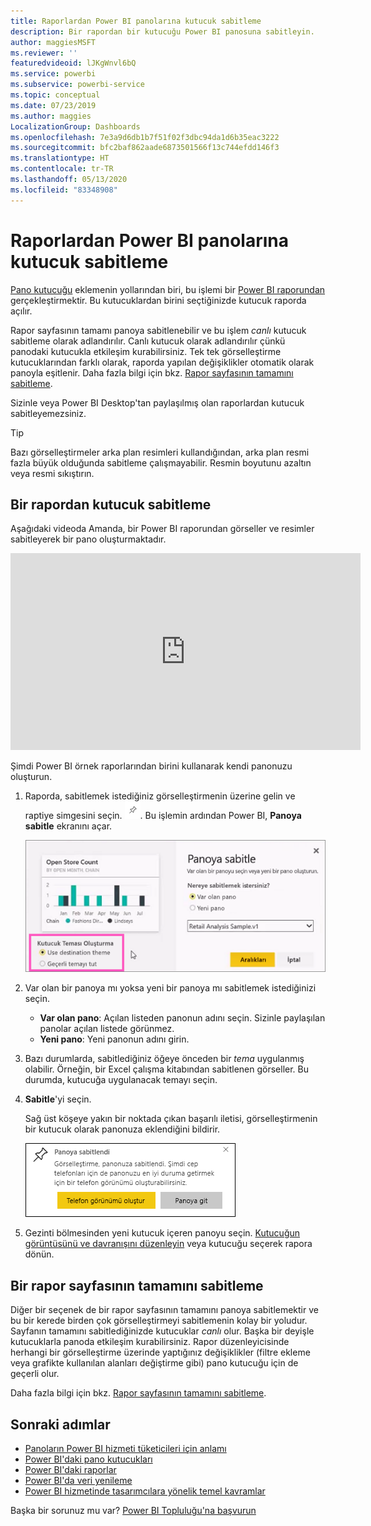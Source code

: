 ```yaml
---
title: Raporlardan Power BI panolarına kutucuk sabitleme
description: Bir rapordan bir kutucuğu Power BI panosuna sabitleyin.
author: maggiesMSFT
ms.reviewer: ''
featuredvideoid: lJKgWnvl6bQ
ms.service: powerbi
ms.subservice: powerbi-service
ms.topic: conceptual
ms.date: 07/23/2019
ms.author: maggies
LocalizationGroup: Dashboards
ms.openlocfilehash: 7e3a9d6db1b7f51f02f3dbc94da1d6b35eac3222
ms.sourcegitcommit: bfc2baf862aade6873501566f13c744efdd146f3
ms.translationtype: HT
ms.contentlocale: tr-TR
ms.lasthandoff: 05/13/2020
ms.locfileid: "83348908"
---
```

# <a name="pin-a-tile-to-a-power-bi-dashboard-from-a-report"></a>Raporlardan Power BI panolarına kutucuk sabitleme

[Pano kutucuğu](../consumer/end-user-tiles.md) eklemenin yollarından biri, bu işlemi bir [Power BI raporundan](../consumer/end-user-reports.md) gerçekleştirmektir. Bu kutucuklardan birini seçtiğinizde kutucuk raporda açılır.

Rapor sayfasının tamamı panoya sabitlenebilir ve bu işlem *canlı* kutucuk sabitleme olarak adlandırılır. Canlı kutucuk olarak adlandırılır çünkü panodaki kutucukla etkileşim kurabilirsiniz. Tek tek görselleştirme kutucuklarından farklı olarak, raporda yapılan değişiklikler otomatik olarak panoyla eşitlenir. Daha fazla bilgi için bkz. [Rapor sayfasının tamamını sabitleme](#pin-an-entire-report-page).

Sizinle veya Power BI Desktop'tan paylaşılmış olan raporlardan kutucuk sabitleyemezsiniz. 

> [!TIP]
> Bazı görselleştirmeler arka plan resimleri kullandığından, arka plan resmi fazla büyük olduğunda sabitleme çalışmayabilir. Resmin boyutunu azaltın veya resmi sıkıştırın.  
> 
> 

## <a name="pin-a-tile-from-a-report"></a>Bir rapordan kutucuk sabitleme
Aşağıdaki videoda Amanda, bir Power BI raporundan görseller ve resimler sabitleyerek bir pano oluşturmaktadır.
    

<iframe width="560" height="315" src="https://www.youtube.com/embed/lJKgWnvl6bQ" frameborder="0" allowfullscreen></iframe>

Şimdi Power BI örnek raporlarından birini kullanarak kendi panonuzu oluşturun.

1. Raporda, sabitlemek istediğiniz görselleştirmenin üzerine gelin ve raptiye simgesini seçin. ![Raptiye simgesi](media/service-dashboard-pin-tile-from-report/pbi_pintile_small.png). Bu işlemin ardından Power BI, **Panoya sabitle** ekranını açar.
   
     ![Panoya sabitle penceresi](media/service-dashboard-pin-tile-from-report/pbi_themes2.png)
2. Var olan bir panoya mı yoksa yeni bir panoya mı sabitlemek istediğinizi seçin.
   
   * **Var olan pano**: Açılan listeden panonun adını seçin. Sizinle paylaşılan panolar açılan listede görünmez.
   * **Yeni pano**: Yeni panonun adını girin.
3. Bazı durumlarda, sabitlediğiniz öğeye önceden bir *tema* uygulanmış olabilir. Örneğin, bir Excel çalışma kitabından sabitlenen görseller. Bu durumda, kutucuğa uygulanacak temayı seçin.
4. **Sabitle**'yi seçin.
   
   Sağ üst köşeye yakın bir noktada çıkan başarılı iletisi, görselleştirmenin bir kutucuk olarak panonuza eklendiğini bildirir.
   
   ![Başarılı iletisi](media/service-dashboard-pin-tile-from-report/pinsuccess.png)
5. Gezinti bölmesinden yeni kutucuk içeren panoyu seçin. [Kutucuğun görüntüsünü ve davranışını düzenleyin](service-dashboard-edit-tile.md) veya kutucuğu seçerek rapora dönün.

## <a name="pin-an-entire-report-page"></a>Bir rapor sayfasının tamamını sabitleme
Diğer bir seçenek de bir rapor sayfasının tamamını panoya sabitlemektir ve bu bir kerede birden çok görselleştirmeyi sabitlemenin kolay bir yoludur. Sayfanın tamamını sabitlediğinizde kutucuklar *canlı* olur. Başka bir deyişle kutucuklarla panoda etkileşim kurabilirsiniz. Rapor düzenleyicisinde herhangi bir görselleştirme üzerinde yaptığınız değişiklikler (filtre ekleme veya grafikte kullanılan alanları değiştirme gibi) pano kutucuğu için de geçerli olur.  

Daha fazla bilgi için bkz. [Rapor sayfasının tamamını sabitleme](service-dashboard-pin-live-tile-from-report.md).

## <a name="next-steps"></a>Sonraki adımlar
- [Panoların Power BI hizmeti tüketicileri için anlamı](../consumer/end-user-dashboards.md)
- [Power BI'daki pano kutucukları](../consumer/end-user-tiles.md)
- [Power BI'daki raporlar](../consumer/end-user-reports.md)
- [Power BI'da veri yenileme](../connect-data/refresh-data.md)
- [Power BI hizmetinde tasarımcılara yönelik temel kavramlar](../fundamentals/service-basic-concepts.md)

Başka bir sorunuz mu var? [Power BI Topluluğu'na başvurun](https://community.powerbi.com/)
